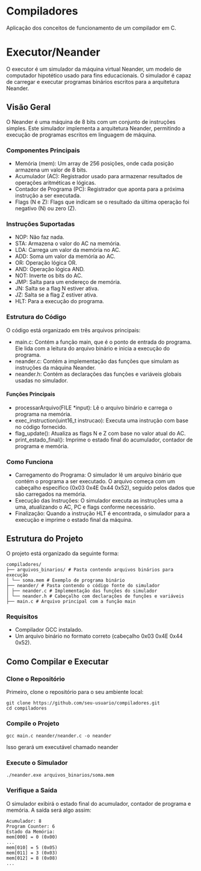 # Compiladores
Aplicação dos conceitos de funcionamento de um compilador em C.

# Executor/Neander
O executor é um simulador da máquina virtual Neander, um modelo de computador hipotético usado para fins educacionais. O simulador é capaz de carregar e executar programas binários escritos para a arquitetura Neander.

## Visão Geral
O Neander é uma máquina de 8 bits com um conjunto de instruções simples. Este simulador implementa a arquitetura Neander, permitindo a execução de programas escritos em linguagem de máquina.

### Componentes Principais
- Memória (mem): Um array de 256 posições, onde cada posição armazena um valor de 8 bits.
- Acumulador (AC): Registrador usado para armazenar resultados de operações aritméticas e lógicas.
- Contador de Programa (PC): Registrador que aponta para a próxima instrução a ser executada.
- Flags (N e Z): Flags que indicam se o resultado da última operação foi negativo (N) ou zero (Z).

### Instruções Suportadas
- NOP: Não faz nada.
- STA: Armazena o valor do AC na memória.
- LDA: Carrega um valor da memória no AC.
- ADD: Soma um valor da memória ao AC.
- OR: Operação lógica OR.
- AND: Operação lógica AND.
- NOT: Inverte os bits do AC.
- JMP: Salta para um endereço de memória.
- JN: Salta se a flag N estiver ativa.
- JZ: Salta se a flag Z estiver ativa.
- HLT: Para a execução do programa.

### Estrutura do Código
O código está organizado em três arquivos principais:
- main.c: Contém a função main, que é o ponto de entrada do programa. Ele lida com a leitura do arquivo binário e inicia a execução do programa.
- neander.c: Contém a implementação das funções que simulam as instruções da máquina Neander.
- neander.h: Contém as declarações das funções e variáveis globais usadas no simulador.

#### Funções Principais
- processarArquivo(FILE *input): Lê o arquivo binário e carrega o programa na memória.
- exec_instruction(uint16_t instrucao): Executa uma instrução com base no código fornecido.
- flag_update(): Atualiza as flags N e Z com base no valor atual do AC.
- print_estado_final(): Imprime o estado final do acumulador, contador de programa e memória.

### Como Funciona
- Carregamento do Programa: O simulador lê um arquivo binário que contém o programa a ser executado. O arquivo começa com um cabeçalho específico (0x03 0x4E 0x44 0x52), seguido pelos dados que são carregados na memória.
- Execução das Instruções: O simulador executa as instruções uma a uma, atualizando o AC, PC e flags conforme necessário.
- Finalização: Quando a instrução HLT é encontrada, o simulador para a execução e imprime o estado final da máquina.

## Estrutura do Projeto
O projeto está organizado da seguinte forma:
```
compiladores/
├── arquivos_binarios/ # Pasta contendo arquivos binários para execução
│ └── soma.mem # Exemplo de programa binário
├── neander/ # Pasta contendo o código fonte do simulador
│ ├── neander.c # Implementação das funções do simulador
│ └── neander.h # Cabeçalho com declarações de funções e variáveis
├── main.c # Arquivo principal com a função main
```

### Requisitos
- Compilador GCC instalado.
- Um arquivo binário no formato correto (cabeçalho 0x03 0x4E 0x44 0x52).

## Como Compilar e Executar
### Clone o Repositório
Primeiro, clone o repositório para o seu ambiente local:

```
git clone https://github.com/seu-usuario/compiladores.git
cd compiladores
```

### Compile o Projeto

```
gcc main.c neander/neander.c -o neander
```
Isso gerará um executável chamado neander

### Execute o Simulador

```
./neander.exe arquivos_binarios/soma.mem
```

### Verifique a Saída
O simulador exibirá o estado final do acumulador, contador de programa e memória. A saída será algo assim:

```
Acumulador: 8
Program Counter: 6
Estado da Memória:
mem[000] = 0 (0x00)
...
mem[010] = 5 (0x05)
mem[011] = 3 (0x03)
mem[012] = 8 (0x08)
...
```
